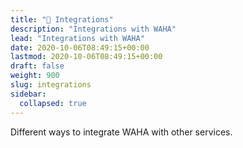 ```yaml
---
title: "🧩 Integrations"
description: "Integrations with WAHA"
lead: "Integrations with WAHA"
date: 2020-10-06T08:49:15+00:00
lastmod: 2020-10-06T08:49:15+00:00
draft: false
weight: 900
slug: integrations
sidebar:
  collapsed: true
---
```

Different ways to integrate WAHA with other services.

